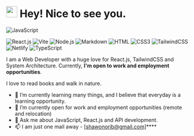 <h1><img src="https://emojis.slackmojis.com/emojis/images/1531849430/4246/blob-sunglasses.gif?1531849430" width="30"/> Hey! Nice to see you.</h1>

![JavaScript](https://img.shields.io/badge/JavaScript-F7DF1E?style=flat-square&logo=javascript&logoColor=black)

![React.js](https://img.shields.io/badge/React.js-0081CB?style=flat-square&logo=react&logoColor=61DAFB)
![Vite](https://img.shields.io/badge/Vite-593D88?style=flat-square&logo=vite&logoColor=white)
![Node.js](https://img.shields.io/badge/Node.js-43853D?style=flat-square&logo=node.js&logoColor=white)
![Markdown](https://img.shields.io/badge/Markdown-000000?style=flat-square&logo=markdown&logoColor=white)
![HTML](https://img.shields.io/badge/HTML5-E34F26?style=flat-square&logo=html5&logoColor=white)
![CSS3](https://img.shields.io/badge/CSS3-1572B6?style=flat-square&logo=css3&logoColor=white)
![TailwindCSS](https://img.shields.io/badge/Tailwind_CSS-38B2AC?style=flat-square&logo=tailwind-css&logoColor=white)
![Netlify](https://img.shields.io/badge/Netlify-00C7B7?style=flat-square&logo=netlify&logoColor=white)
![TypeScript](https://img.shields.io/badge/TypeScript-007ACC?style=flat-square&logo=typescript&logoColor=white)

I am a Web Developer with a huge love for React.js, TailwindCSS and System Architecture. Currently, **I'm open to work and employment opportunities**.

I love to read books and walk in nature.

- 🌱 I’m currently learning many things, and I believe that everyday is a learning opportunity.
- 👯 I’m currently open for work and employment opportunities (remote and relocation)
- 💬 Ask me about JavaScript, React.js and API development.
- 📫 I am just one mail away - [shawonorib@gmail.com]****
